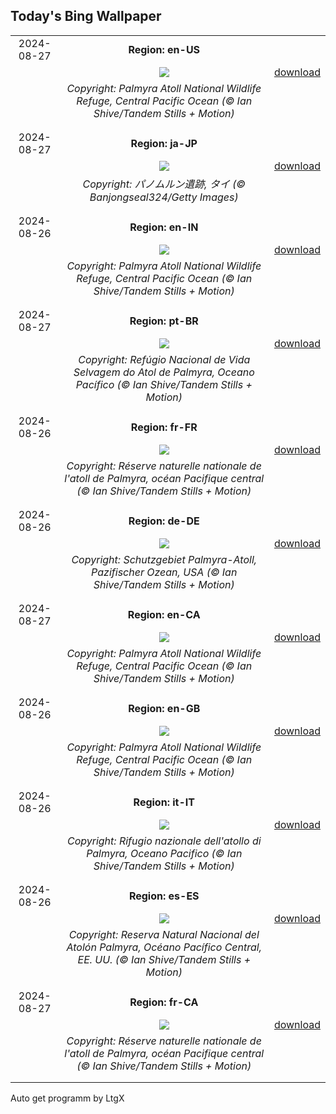 ## Today's Bing Wallpaper
|      |      |      |
| :----: | :----: | :----: |
|2024-08-27|**Region: en-US**||
||![](https://www.bing.com/th?id=OHR.PalmyraAtoll_EN-US8399787979_UHD.jpg&pid=hp&w=1152&h=648&rs=1&c=4)| [download](https://www.bing.com/th?id=OHR.PalmyraAtoll_EN-US8399787979_UHD.jpg)|
||*Copyright: Palmyra Atoll National Wildlife Refuge, Central Pacific Ocean (© Ian Shive/Tandem Stills + Motion)*
||
|||
|2024-08-27|**Region: ja-JP**||
||![](https://www.bing.com/th?id=OHR.PrasatPhanom_JA-JP7500129821_UHD.jpg&pid=hp&w=1152&h=648&rs=1&c=4)| [download](https://www.bing.com/th?id=OHR.PrasatPhanom_JA-JP7500129821_UHD.jpg)|
||*Copyright: パノムルン遺跡, タイ (© Banjongseal324/Getty Images)*
||
|||
|2024-08-26|**Region: en-IN**||
||![](https://www.bing.com/th?id=OHR.PalmyraAtoll_EN-IN9487861231_UHD.jpg&pid=hp&w=1152&h=648&rs=1&c=4)| [download](https://www.bing.com/th?id=OHR.PalmyraAtoll_EN-IN9487861231_UHD.jpg)|
||*Copyright: Palmyra Atoll National Wildlife Refuge, Central Pacific Ocean (© Ian Shive/Tandem Stills + Motion)*
||
|||
|2024-08-27|**Region: pt-BR**||
||![](https://www.bing.com/th?id=OHR.PalmyraAtoll_PT-BR3061095594_UHD.jpg&pid=hp&w=1152&h=648&rs=1&c=4)| [download](https://www.bing.com/th?id=OHR.PalmyraAtoll_PT-BR3061095594_UHD.jpg)|
||*Copyright: Refúgio Nacional de Vida Selvagem do Atol de Palmyra, Oceano Pacífico (© Ian Shive/Tandem Stills + Motion)*
||
|||
|2024-08-26|**Region: fr-FR**||
||![](https://www.bing.com/th?id=OHR.PalmyraAtoll_FR-FR9486167153_UHD.jpg&pid=hp&w=1152&h=648&rs=1&c=4)| [download](https://www.bing.com/th?id=OHR.PalmyraAtoll_FR-FR9486167153_UHD.jpg)|
||*Copyright: Réserve naturelle nationale de l'atoll de Palmyra, océan Pacifique central (© Ian Shive/Tandem Stills + Motion)*
||
|||
|2024-08-26|**Region: de-DE**||
||![](https://www.bing.com/th?id=OHR.PalmyraAtoll_DE-DE5676612889_UHD.jpg&pid=hp&w=1152&h=648&rs=1&c=4)| [download](https://www.bing.com/th?id=OHR.PalmyraAtoll_DE-DE5676612889_UHD.jpg)|
||*Copyright: Schutzgebiet Palmyra-Atoll, Pazifischer Ozean, USA (© Ian Shive/Tandem Stills + Motion)*
||
|||
|2024-08-27|**Region: en-CA**||
||![](https://www.bing.com/th?id=OHR.PalmyraAtoll_EN-CA8180034537_UHD.jpg&pid=hp&w=1152&h=648&rs=1&c=4)| [download](https://www.bing.com/th?id=OHR.PalmyraAtoll_EN-CA8180034537_UHD.jpg)|
||*Copyright: Palmyra Atoll National Wildlife Refuge, Central Pacific Ocean (© Ian Shive/Tandem Stills + Motion)*
||
|||
|2024-08-26|**Region: en-GB**||
||![](https://www.bing.com/th?id=OHR.PalmyraAtoll_EN-GB5731259364_UHD.jpg&pid=hp&w=1152&h=648&rs=1&c=4)| [download](https://www.bing.com/th?id=OHR.PalmyraAtoll_EN-GB5731259364_UHD.jpg)|
||*Copyright: Palmyra Atoll National Wildlife Refuge, Central Pacific Ocean (© Ian Shive/Tandem Stills + Motion)*
||
|||
|2024-08-26|**Region: it-IT**||
||![](https://www.bing.com/th?id=OHR.PalmyraAtoll_IT-IT5623392573_UHD.jpg&pid=hp&w=1152&h=648&rs=1&c=4)| [download](https://www.bing.com/th?id=OHR.PalmyraAtoll_IT-IT5623392573_UHD.jpg)|
||*Copyright: Rifugio nazionale dell'atollo di Palmyra, Oceano Pacifico (© Ian Shive/Tandem Stills + Motion)*
||
|||
|2024-08-26|**Region: es-ES**||
||![](https://www.bing.com/th?id=OHR.PalmyraAtoll_ES-ES2724340692_UHD.jpg&pid=hp&w=1152&h=648&rs=1&c=4)| [download](https://www.bing.com/th?id=OHR.PalmyraAtoll_ES-ES2724340692_UHD.jpg)|
||*Copyright: Reserva Natural Nacional del Atolón Palmyra, Océano Pacífico Central, EE. UU. (© Ian Shive/Tandem Stills + Motion)*
||
|||
|2024-08-27|**Region: fr-CA**||
||![](https://www.bing.com/th?id=OHR.PalmyraAtoll_FR-CA6386990840_UHD.jpg&pid=hp&w=1152&h=648&rs=1&c=4)| [download](https://www.bing.com/th?id=OHR.PalmyraAtoll_FR-CA6386990840_UHD.jpg)|
||*Copyright: Réserve naturelle nationale de l'atoll de Palmyra, océan Pacifique central (© Ian Shive/Tandem Stills + Motion)*
||
|||

Auto get programm by LtgX
